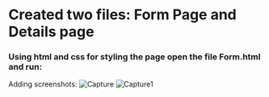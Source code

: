 # Created two files: Form Page and Details page
### Using html and css for styling the page open the file Form.html and run:

Adding screenshots:
![Capture](https://github.com/misakumari/Travelopia/assets/50099748/17030695-4615-49e6-917f-d34eba046de3)
![Capture1](https://github.com/misakumari/Travelopia/assets/50099748/27512285-3599-4a8b-a632-bdb4173d97b7)
